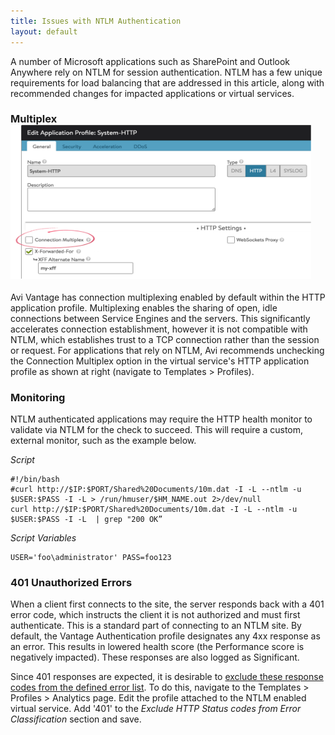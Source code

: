 ```yaml
---
title: Issues with NTLM Authentication
layout: default
---
```

A number of Microsoft applications such as SharePoint and Outlook Anywhere rely on NTLM for session authentication. NTLM has a few unique requirements for load balancing that are addressed in this article, along with recommended changes for impacted applications or virtual services.

### Multiplex<a href="img/Untitled.png"><img class="wp-image-8400 alignright" src="img/Untitled.png" alt="Untitled" width="481" height="246"></a>

Avi Vantage has connection multiplexing enabled by default within the HTTP application profile. Multiplexing enables the sharing of open, idle connections between Service Engines and the servers. This significantly accelerates connection establishment, however it is not compatible with NTLM, which establishes trust to a TCP connection rather than the session or request. For applications that rely on NTLM, Avi recommends unchecking the Connection Multiplex option in the virtual service's HTTP application profile as shown at right (navigate to Templates &gt; Profiles).

### Monitoring

NTLM authenticated applications may require the HTTP health monitor to validate via NTLM for the check to succeed. This will require a custom, external monitor, such as the example below.

*Script*

<pre><code class="language-lua">#!/bin/bash
#curl http://$IP:$PORT/Shared%20Documents/10m.dat -I -L --ntlm -u $USER:$PASS -I -L &gt; /run/hmuser/$HM_NAME.out 2&gt;/dev/null
curl http://$IP:$PORT/Shared%20Documents/10m.dat -I -L --ntlm -u $USER:$PASS -I -L  | grep "200 OK”</code></pre>  

*Script Variables*

<pre><code class="language-lua">USER='foo\administrator' PASS=foo123</code></pre>  

### 401 Unauthorized Errors

When a client first connects to the site, the server responds back with a 401 error code, which instructs the client it is not authorized and must first authenticate.  This is a standard part of connecting to an NTLM site.  By default, the Vantage Authentication profile designates any 4xx response as an error.  This results in lowered health score (the Performance score is negatively impacted).  These responses are also logged as Significant.

Since 401 responses are expected, it is desirable to <a href="/docs/16.2.2/excluding-unwanted-messages-from-client-logs">exclude these response codes from the defined error list</a>.  To do this, navigate to the Templates &gt; Profiles &gt; Analytics page.  Edit the profile attached to the NTLM enabled virtual service.  Add '401' to the *Exclude HTTP Status codes from Error Classification* section and save.
